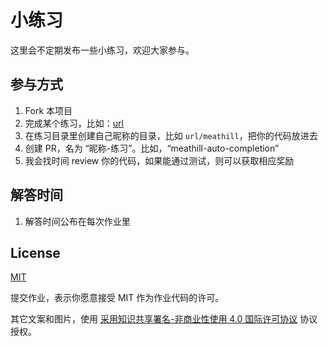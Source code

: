 小练习
========

这里会不定期发布一些小练习，欢迎大家参与。

## 参与方式

1. Fork 本项目
2. 完成某个练习，比如：[url](./url)
3. 在练习目录里创建自己昵称的目录，比如 `url/meathill`，把你的代码放进去
4. 创建 PR，名为 “昵称-练习”。比如，“meathill-auto-completion”
5. 我会找时间 review 你的代码，如果能通过测试，则可以获取相应奖励

## 解答时间

1. 解答时间公布在每次作业里

## License

[MIT](https://opensource.org/licenses/MIT)

提交作业，表示你愿意接受 MIT 作为作业代码的许可。

其它文案和图片，使用 [采用知识共享署名-非商业性使用 4.0 国际许可协议](http://creativecommons.org/licenses/by-nc/4.0/) 协议授权。
